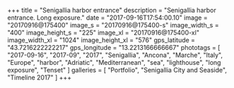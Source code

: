 +++
title = "Senigallia harbor entrance"
description = "Senigallia harbor entrance. Long exposure."
date = "2017-09-16T17:54:00.10"
image = "20170916@175400"
image_s = "20170916@175400-s"
image_width_s = "400"
image_height_s = "225"
image_xl = "20170916@175400-xl"
image_width_xl = "1024"
image_height_xl = "576"
gps_latitude = "43.7216222222217"
gps_longitude = "13.2213166666667"
phototags = [ "2017-09-16", "2017-09", "2017", "Senigallia", "Ancona", "Marche", "Italy", "Europe", "harbor", "Adriatic", "Mediterranean", "sea", "lighthouse", "long exposure", "Tenset" ]
galleries = [ "Portfolio", "Senigallia City and Seaside", "Timeline 2017" ]
+++
